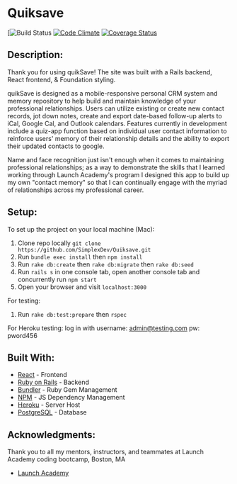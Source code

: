 # Quiksave

[![Build Status](https://codeship.com/projects/9d518a50-34eb-0136-444e-4ebfccf535e1/status?branch=master)
[![Code Climate](https://codeclimate.com/github/SimplexDev/PersonalCRM/badges/gpa.svg)](https://codeclimate.com/github/SimplexDev/PersonalCRM)
[![Coverage Status](https://coveralls.io/repos/github/SimplexDev/PersonalCRM/badge.svg?branch=master)](https://coveralls.io/github/SimplexDev/PersonalCRM?branch=master)


## Description:

Thank you for using quikSave! The site was built with a Rails backend, React frontend, & Foundation styling.

quikSave is designed as a mobile-responsive personal CRM system and memory repository to help build and maintain knowledge of your professional relationships. Users can utilize existing or create new contact records, jot down notes, create and export date-based follow-up alerts to iCal, Google Cal, and Outlook calendars. Features currently in development include a quiz-app function based on individual user contact information to reinforce users' memory of their relationship details and the ability to export their updated contacts to google.

Name and face recognition just isn't enough when it comes to maintaining professional relationships; as a way to demonstrate the skills that I learned working through Launch Academy's program I designed this app to build up my own "contact memory" so that I can continually engage with the myriad of relationships across my professional career.

## Setup:

To set up the project on your local machine (Mac):
1. Clone repo locally ```git clone https://github.com/SimplexDev/Quiksave.git```
2. Run ```bundle exec install```
      then ```npm install```
3. Run ```rake db:create```
      then ```rake db:migrate```
            then ```rake db:seed```
4. Run ```rails s``` in one console tab,
      open another console tab and concurrently run  ```npm start```
5. Open your browser and visit ```localhost:3000```

For testing:
1. Run ```rake db:test:prepare``` then ```rspec```

For Heroku testing:
log in with username: admin@testing.com    pw: pword456

## Built With:

* [React](https://reactjs.org/) - Frontend
* [Ruby on Rails](http://rubyonrails.org/) - Backend
* [Bundler](bundler.io/) - Ruby Gem Management
* [NPM](https://www.npmjs.com/) - JS Dependency Management
* [Heroku](https://www.heroku.com/) - Server Host
* [PostgreSQL](https://www.postgresql.org/) - Database

## Acknowledgments:

Thank you to all my mentors, instructors, and teammates at Launch Academy coding bootcamp, Boston, MA
* [Launch Academy](https://www.launchacademy.com)
